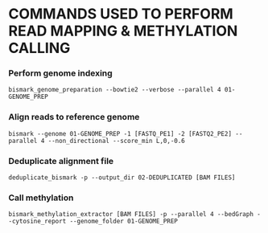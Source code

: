 # COMMANDS USED TO PERFORM READ MAPPING & METHYLATION CALLING

### Perform genome indexing
```
bismark_genome_preparation --bowtie2 --verbose --parallel 4 01-GENOME_PREP
```

### Align reads to reference genome
```
bismark --genome 01-GENOME_PREP -1 [FASTQ_PE1] -2 [FASTQ2_PE2] --parallel 4 --non_directional --score_min L,0,-0.6
```

### Deduplicate alignment file
```
deduplicate_bismark -p --output_dir 02-DEDUPLICATED [BAM FILES]
``` 

### Call methylation
```
bismark_methylation_extractor [BAM FILES] -p --parallel 4 --bedGraph --cytosine_report --genome_folder 01-GENOME_PREP
```
